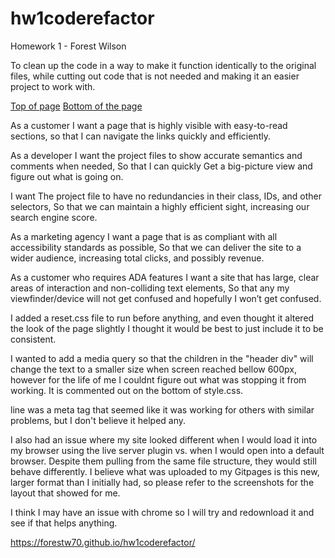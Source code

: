 # hw1coderefactor
Homework 1 - Forest Wilson

<!-- Goal -->

To clean up the code in a way to make it function identically to the original files, while cutting out code that is not needed and making it an easier project to work with.

<!-- Screenshots -->

[Top of page](./assets/images/application-screenshot-top)
[Bottom of the page](.assets/images/application-screenshot-bottom)

<!-- User story -->

As a customer
I want a page that is highly visible with easy-to-read sections,
so that I can navigate the links quickly and efficiently.

As a developer
I want the project files to show accurate semantics and comments when needed,
So that I can quickly Get a big-picture view and figure out what is going on.

I want The project file to have no redundancies in their class, IDs, and other selectors,
So that we can maintain a highly efficient sight, increasing our search engine score.

As a marketing agency
I want a page that is as compliant with all accessibility standards as possible,
So that we can deliver the site to a wider audience, increasing total clicks, and possibly revenue.

As a customer who requires ADA features
I want a site that has large, clear areas of interaction and non-colliding text elements,
So that any my viewfinder/device will not get confused and hopefully I won’t get confused.

 <!-- Additional comments -->

 I added a reset.css file to run before anything, and even thought it altered the look of the page slightly I thought it would be best to just include it to be consistent.

I wanted to add a media query so that the children in the "header div" will change the text to a smaller size when screen reached bellow 600px, however for the life of me I couldnt figure out what was stopping it from working. It is commented out on the bottom of style.css.

<meta name="viewport"> line was a meta tag that seemed like it was working for others with similar problems, but I don't believe it helped any.

I also had an issue where my site looked different when I would load it into my browser using the live server plugin vs. when I would open into a default browser. Despite them pulling from the same file structure, they would still behave differently. I believe what was uploaded to my Gitpages is this new, larger format than I initially had, so please refer to the screenshots for the layout that showed for me.

I think I may have an issue with chrome so I will try and redownload it and see if that helps anything.

<!-- Application link -->

https://forestw70.github.io/hw1coderefactor/